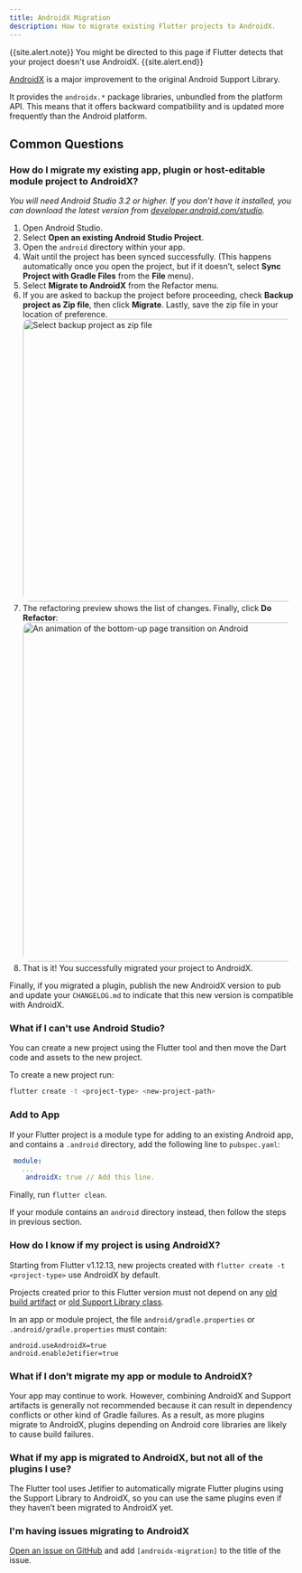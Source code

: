 ```yaml
---
title: AndroidX Migration
description: How to migrate existing Flutter projects to AndroidX.
---
```


{{site.alert.note}}
  You might be directed to this page if Flutter detects that your project
  doesn't use AndroidX.
{{site.alert.end}}

[AndroidX](https://developer.android.com/jetpack/androidx) is a major improvement
to the original Android Support Library.

It provides the `androidx.*` package libraries, unbundled from the platform API.
This means that it offers backward compatibility and is updated more frequently
than the Android platform.

## Common Questions

### How do I migrate my existing app, plugin or host-editable module project to AndroidX?

_You will need Android Studio 3.2 or higher. If you don’t have it installed,
you can download the latest version from
[developer.android.com/studio](https://developer.android.com/studio)_.

1. Open Android Studio.
2. Select **Open an existing Android Studio Project**.
3. Open the `android` directory within your app.
4. Wait until the project has been synced successfully.
  (This happens automatically once you open the project, but if it doesn’t,
   select **Sync Project with Gradle Files** from the **File** menu).
5. Select **Migrate to AndroidX** from the Refactor menu.
6. If you are asked to backup the project before proceeding,
   check **Backup project as Zip file**, then click **Migrate**. Lastly, save
   the zip file in your location of preference.
  <img
      width="500"
      style="border-radius: 12px;"
      src="/images/androidx/migrate_prompt.png"
      class="figure-img img-fluid"
      alt="Select backup project as zip file" />
7. The refactoring preview shows the list of changes. Finally, click **Do Refactor**:
  <img
      width="600"
      style="border-radius: 12px;"
      src="/images/androidx/do_androidx_refactor.png"
      class="figure-img img-fluid"
      alt="An animation of the bottom-up page transition on Android" />
8. That is it! You successfully migrated your project to AndroidX.

Finally, if you migrated a plugin, publish the new AndroidX version to pub and update
your `CHANGELOG.md` to indicate that this new version is compatible with AndroidX.

### What if I can't use Android Studio?

You can create a new project using the Flutter tool and then move the Dart code and
assets to the new project.

To create a new project run:

```bash
flutter create -t <project-type> <new-project-path>
```

### Add to App

If your Flutter project is a module type for adding to an existing Android app, and
contains a `.android` directory, add the following line to `pubspec.yaml`:

```yaml
 module:
   ...
    androidX: true // Add this line.
```

Finally, run `flutter clean`.

If your module contains an `android` directory instead, then follow the
steps in previous section.

### How do I know if my project is using AndroidX?

Starting from Flutter v1.12.13, new projects created with `flutter create -t <project-type>`
use AndroidX by default.

Projects created prior to this Flutter version must not depend on any
[old build artifact](https://developer.android.com/jetpack/androidx/migrate/artifact-mappings) or
[old Support Library class](https://developer.android.com/jetpack/androidx/migrate/class-mappings).

In an app or module project, the file `android/gradle.properties` or `.android/gradle.properties`
must contain:

```
android.useAndroidX=true
android.enableJetifier=true
```

### What if I don’t migrate my app or module to AndroidX?

Your app may continue to work. However, combining AndroidX and Support artifacts
is generally not recommended because it can result in dependency conflicts or
other kind of Gradle failures. As a result, as more plugins migrate to AndroidX,
plugins depending on Android core libraries are likely to cause build failures.

### What if my app is migrated to AndroidX, but not all of the plugins I use?

The Flutter tool uses Jetifier to automatically migrate Flutter plugins using
the Support Library to AndroidX, so you can use the same plugins even if they
haven’t been migrated to AndroidX yet.

### I'm having issues migrating to AndroidX

[Open an issue on GitHub](https://github.com/flutter/flutter/issues/new/choose)
and add `[androidx-migration]` to the title of the issue.
